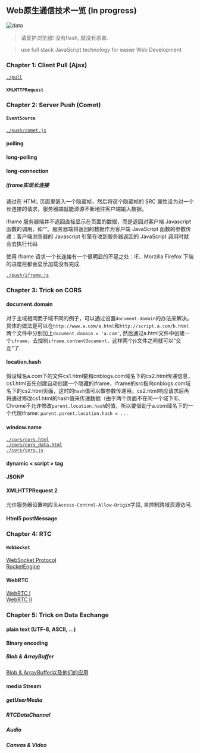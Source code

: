 ## Web原生通信技术一览 (In progress)

![data](http://userpages.uni-koblenz.de/~staab/images/tagcloud.png)


> 请爱护浏览器! 没有flash, 就没有杀害.

> use full stack JavaScript technology for easier Web Development

### Chapter 1: Client Pull (Ajax)

[`./pull`](https://github.com/abbshr/Web_Communication_Tech_Spec/tree/master/pull)

#### `XMLHTTPRequest`

### Chapter 2: Server Push (Comet)

#### `EventSource`

[`./push/comet.js`](https://github.com/abbshr/Web_Communication_Tech_Spec/tree/master/push/comet.js)

#### polling

#### long-polling

#### long-connection

##### iframe实现长连接
通过在 HTML 页面里嵌入一个隐蔵帧，然后将这个隐蔵帧的 SRC 属性设为对一个长连接的请求，服务器端就能源源不断地往客户端输入数据。

iframe 服务器端并不返回直接显示在页面的数据，而是返回对客户端 Javascript 函数的调用，如“<script type="text/javascript">js_func(“data from server ”)</script>”。服务器端将返回的数据作为客户端 JavaScript 函数的参数传递；客户端浏览器的 Javascript 引擎在收到服务器返回的 JavaScript 调用时就会去执行代码

使用 iframe 请求一个长连接有一个很明显的不足之处：IE、Morzilla Firefox 下端的进度栏都会显示加载没有完成.

[`./push/iframe.js`](https://github.com/abbshr/Web_Communication_Tech_Spec/tree/master/push/iframe.js)

### Chapter 3: Trick on CORS

#### document.domain
对于主域相同而子域不同的例子，可以通过设置`document.domain`的办法来解决。具体的做法是可以在`http://www.a.com/a.html`和`http://script.a.com/b.html`两个文件中分别加上`document.domain = 'a.com'`, 然后通过a.html文件中创建一个`iframe`，去控制`iframe.contentDocument`，这样两个js文件之间就可以"交互"了.

#### location.hash
假设域名a.com下的文件cs1.html要和cnblogs.com域名下的cs2.html传递信息，cs1.html首先创建自动创建一个隐藏的iframe，iframe的src指向cnblogs.com域名下的cs2.html页面，这时的`hash`值可以做参数传递用。cs2.html响应请求后再将通过修改cs1.html的hash值来传递数据（由于两个页面不在同一个域下IE、Chrome不允许修改`parent.location.hash`的值，所以要借助于a.com域名下的一个代理iframe:
`parent.parent.location.hash = ...`

#### window.name

[`./cors/cors.html`](https://github.com/abbshr/Web_Communication_Tech_Spec/tree/master/cors/cors.html)  
[`./cors/cors_data.html`](https://github.com/abbshr/Web_Communication_Tech_Spec/tree/master/cors/cors_data.html)  
[`./cors/cors.js`](https://github.com/abbshr/Web_Communication_Tech_Spec/tree/master/cors/cors.js)  

#### dynamic < script > tag
#### JSONP
#### XMLHTTPRequest 2

允许服务器设置响应头`Access-Control-Allow-Origin`字段, 来控制跨域资源访问.

#### Html5 postMessage

### Chapter 4: RTC

#### `WebSocket`

[WebSocket Protocol](https://github.com/abbshr/abbshr.github.io/issues/22)  
[RocketEngine](https://github.com/abbshr/RocketEngine)  

#### WebRTC

[WebRTC I](https://github.com/abbshr/abbshr.github.io/issues/41)  
[WebRTC II](https://github.com/abbshr/abbshr.github.io/issues/42)  

### Chapter 5: Trick on Data Exchange

#### plain text (UTF-8, ASCII, ...)

#### Binary encoding

##### Blob & ArrayBuffer

[Blob & ArrayBuffer以及他们的应用](https://github.com/abbshr/abbshr.github.io/issues/28)

#### media Stream

##### getUserMedia

##### RTCDataChannel

##### Audio

##### Canvas & Video
